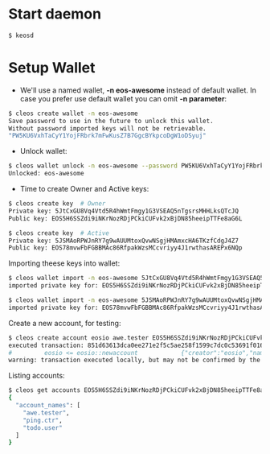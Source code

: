 # Start daemon

```bash
$ keosd
```

# Setup Wallet

- We'll use a named wallet, **-n eos-awesome** instead of default wallet. In case you prefer use default wallet you can omit **-n parameter**:

```bash
$ cleos create wallet -n eos-awesome
Save password to use in the future to unlock this wallet.
Without password imported keys will not be retrievable.
"PW5KU6VxhTaCyY1YojFRbrk7mFwKusZ7B7GgcBYkpcoDgW1oDSyuj"
```

- Unlock wallet:

```bash
$ cleos wallet unlock -n eos-awesome --password PW5KU6VxhTaCyY1YojFRbrk7mFwKusZ7B7GgcBYkpcoDgW1oDSyuj
Unlocked: eos-awesome
```

- Time to create Owner and Active keys:

```bash
$ cleos create key  # Owner
Private key: 5JtCxGU8Vq4Vtd5R4hWmtFmgy1G3VSEAQ5nTgsrsMHHLksQTcJQ
Public key: EOS5H6SSZdi9iNKrNozRDjPCkiCUFvk2xBjDN85heeipTTFe8aG6L

$ cleos create key  # Active
Private key: 5JSMAoRPWJnRY7g9wAUUMtoxQvwNSgjHMAmxcHA6TKzfCdgJ4Z7
Public key: EOS78mvwFbFGBBMAc86RfpakWzsMCcvriyy4J1rwthasAREPx6NQp
```

Importing theese keys into wallet:

```bash
$ cleos wallet import -n eos-awesome 5JtCxGU8Vq4Vtd5R4hWmtFmgy1G3VSEAQ5nTgsrsMHHLksQTcJQ
imported private key for: EOS5H6SSZdi9iNKrNozRDjPCkiCUFvk2xBjDN85heeipTTFe8aG6L

$ cleos wallet import -n eos-awesome 5JSMAoRPWJnRY7g9wAUUMtoxQvwNSgjHMAmxcHA6TKzfCdgJ4Z7
imported private key for: EOS78mvwFbFGBBMAc86RfpakWzsMCcvriyy4J1rwthasAREPx6NQp
```

Create a new account, for testing:

```bash
$ cleos create account eosio awe.tester EOS5H6SSZdi9iNKrNozRDjPCkiCUFvk2xBjDN85heeipTTFe8aG6L EOS78mvwFbFGBBMAc86RfpakWzsMCcvriyy4J1rwthasAREPx6NQp
executed transaction: 851d63613dca0ee271e2f5c5ae258f1599c7dc0c53691f01693be5d54c0ae582  200 bytes  448 us
#         eosio <= eosio::newaccount            {"creator":"eosio","name":"awe.tester","owner":{"threshold":1,"keys":[{"key":"EOS5H6SSZdi9iNKrNozRDj...
warning: transaction executed locally, but may not be confirmed by the network yet
```

Listing accounts:

```bash
$ cleos get accounts EOS5H6SSZdi9iNKrNozRDjPCkiCUFvk2xBjDN85heeipTTFe8aG6L
{
  "account_names": [
    "awe.tester",
    "ping.ctr",
    "todo.user"
  ]
}
```
